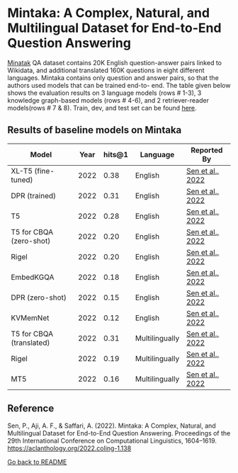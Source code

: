 # Mintaka: A Complex, Natural, and Multilingual Dataset for End-to-End Question Answering
[Minatak](https://aclanthology.org/2022.coling-1.138.pdf) QA dataset contains 20K English question-answer pairs linked to Wikidata, and additional translated 160K questions in eight different languages.
Mintaka contains only question and answer pairs, so that the authors used models that can be trained end-to- end. The table given below shows the evaluation results on 3 language models (rows # 1-3), 3 knowledge graph-based models (rows # 4-6), and 2 retriever-reader models(rows # 7 & 8).
Train, dev, and test set can be found [here](https://github.com/amazon-research/mintaka/tree/main/data).

##  Results of baseline models on Mintaka


|Model  | Year | hits@1 | Language | Reported By |
| ------------- | ------------- | ----------| ------------- | -------------- |
| XL-T5 (fine-tuned) | 2022 | 0.38 | English | [Sen et al., 2022](https://aclanthology.org/2022.coling-1.138.pdf)|
| DPR (trained) |2022 | 0.31 | English | [Sen et al., 2022](https://aclanthology.org/2022.coling-1.138.pdf)|
| T5 | 2022 | 0.28 | English | [Sen et al., 2022](https://aclanthology.org/2022.coling-1.138.pdf)|
| T5 for CBQA (zero-shot) | 2022 | 0.20 | English | [Sen et al., 2022](https://aclanthology.org/2022.coling-1.138.pdf)|
|Rigel | 2022 | 0.20 | English | [Sen et al., 2022](https://aclanthology.org/2022.coling-1.138.pdf)|
| EmbedKGQA | 2022 | 0.18 | English | [Sen et al., 2022](https://aclanthology.org/2022.coling-1.138.pdf)|
| DPR (zero-shot) |2022 | 0.15 | English | [Sen et al., 2022](https://aclanthology.org/2022.coling-1.138.pdf)|
| KVMemNet | 2022 | 0.12 | English | [Sen et al., 2022](https://aclanthology.org/2022.coling-1.138.pdf)|
| T5 for CBQA (translated)|2022 | 0.31 | Multilingually | [Sen et al., 2022](https://aclanthology.org/2022.coling-1.138.pdf)|
| Rigel | 2022 | 0.19 | Multilingually |[Sen et al., 2022](https://aclanthology.org/2022.coling-1.138.pdf)|
| MT5|2022 | 0.16 | Multilingually | [Sen et al., 2022](https://aclanthology.org/2022.coling-1.138.pdf)|

## Reference
Sen, P., Aji, A. F., & Saffari, A. (2022). Mintaka: A Complex, Natural, and Multilingual Dataset for End-to-End Question Answering. Proceedings of the 29th International Conference on Computational Linguistics, 1604–1619. https://aclanthology.org/2022.coling-1.138
 
[Go back to README](../README.md)

